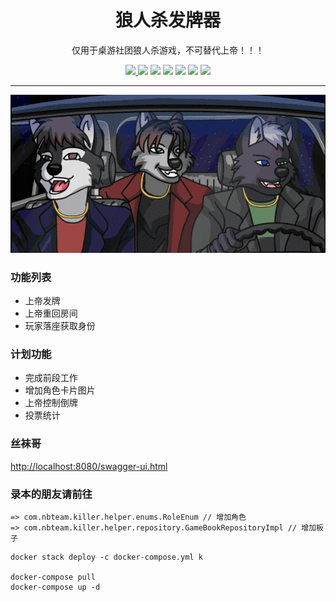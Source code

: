 <div align="center">

<h1>狼人杀发牌器</h1>

<p>仅用于桌游社团狼人杀游戏，不可替代上帝！！！</p>

<a target="_blank" href="https://www.oracle.com/java/technologies/javase/javase-jdk8-downloads.html">
    <img src="https://img.shields.io/badge/JDK-8+-green.svg" />
</a>
<img src="https://img.shields.io/badge/Zulu%20JDK-8-green" >
<img src="https://img.shields.io/badge/Spring%20Boot-2.5.6-green.svg" >
<img src="https://img.shields.io/badge/Redis-5.0-green.svg" >
<img src="https://img.shields.io/badge/npm-6.14-green.svg" >
<img src="https://img.shields.io/docker/v/pro4stones/killer-helper?sort=semver" >

<a target="_blank" href="http://alphahowler.sumscopeboardgameclub.xyz">
    <img src="https://img.shields.io/website?url=http://alphahowler.sumscopeboardgameclub.xyz" />
</a>

---

![](.readme_images/c2fd6.gif)

</div>

### 功能列表
 
* 上帝发牌
* 上帝重回房间
* 玩家落座获取身份

### 计划功能

* 完成前段工作
* 增加角色卡片图片
* 上帝控制倒牌
* 投票统计

### 丝袜哥

[http://localhost:8080/swagger-ui.html](http://localhost:8080/swagger-ui.html)

### 录本的朋友请前往

```
=> com.nbteam.killer.helper.enums.RoleEnum // 增加角色
=> com.nbteam.killer.helper.repository.GameBookRepositoryImpl // 增加板子
```

```
docker stack deploy -c docker-compose.yml k

docker-compose pull
docker-compose up -d

```
